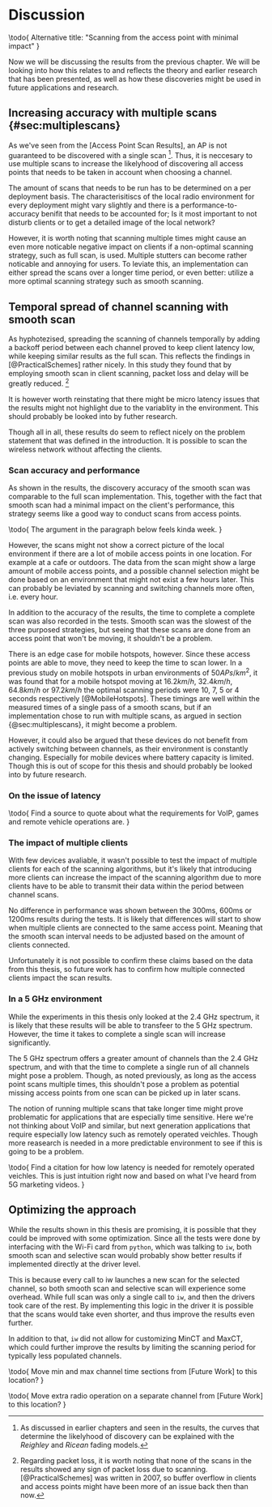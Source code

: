 Discussion
==========

\todo{
    Alternative title: "Scanning from the access point with minimal impact"
}

Now we will be discussing the results from the previous chapter. We will be
looking into how this relates to and reflects the theory and earlier research 
that has been presented, as well as how these discoveries might be used in future
applications and research. 


Increasing accuracy with multiple scans {#sec:multiplescans}
---------------------------------------

As we've seen from the [Access Point Scan Results], an AP is not guaranteed to
be discovered with a single scan [^fading]. Thus, it is neccesary to use multiple 
scans to increase the likelyhood of discovering all access points that needs to
be taken in account when choosing a channel.

[^fading]: As discussed in earlier chapters and seen in the results, the curves 
that determine the likelyhood of discovery can be explained with the _Reighley_ 
and _Ricean_ fading models.

The amount of scans that needs to be run has to be determined on a per deployment
basis. The characterisitiscs of the local radio environment for every deployment
might vary slightly and there is a performance-to-accuracy benifit that needs
to be accounted for; Is it most important to not disturb clients or to get a
detailed image of the local network?

However, it is worth noting that scanning multiple times might cause an even
more noticable negative impact on clients if a non-optimal scanning strategy, 
such as full scan, is used. Multiple stutters can become rather noticable and 
annoying for users. To leviate this, an implementation can either spread the 
scans over a longer time period, or even better: utilize a more optimal scanning 
strategy such as smooth scanning.


Temporal spread of channel scanning with smooth scan
----------------------------------------------------

As hyphotezised, spreading the scanning of channels temporally by adding a
backoff period between each channel proved to keep client latency low, while
keeping similar results as the full scan. This reflects the findings in
[@PracticalSchemes] rather nicely. In this study they found that by employing
smooth scan in client scanning, packet loss and delay will be greatly reduced.
[^noteonpacketloss]

[^noteonpacketloss]: Regarding packet loss, it is worth noting that none of the 
scans in the results showed any sign of packet loss due to scanning.
[@PracticalSchemes] was written in 2007, so buffer overflow in clients and access
points might have been more of an issue back then than now.

It is however worth reinstating that there might be micro latency issues that the
results might not highlight due to the variablity in the environment. This should
probably be looked into by futher research. 

Though all in all, these results do seem to reflect nicely on the problem statement
that was defined in the introduction. It is possible to scan the wireless network
without affecting the clients.

### Scan accuracy and performance

As shown in the results, the discovery accuracy of the smooth scan was comparable
to the full scan implementation. This, together with the fact that smooth scan 
had a minimal impact on the client's performance, this strategy seems like a good 
way to conduct scans from access points.

\todo{
    The argument in the paragraph below feels kinda week.
}

However, the scans might not show a correct picture of the local environment if
there are a lot of mobile access points in one location. For example at a cafe 
or outdoors. The data from the scan might show a large amount of mobile access
points, and a possible channel selection might be done based on an environment
that might not exist a few hours later. This can probably be leviated by scanning
and switching channels more often, i.e. every hour.

In addition to the accuracy of the results, the time to complete a complete scan
was also recorded in the tests. Smooth scan was the slowest of the three purposed
strategies, but seeing that these scans are done from an access point that won't
be moving, it shouldn't be a problem.

There is an edge case for mobile hotspots, however. Since these access points
are able to move, they need to keep the time to scan lower. In a previous study
on mobile hotspots in urban environments of $50 APs/km^2$, it was found that for 
a mobile hotspot moving at $16.2 km/h$, $32.4 km/h$, $64.8 km/h$ or $97.2 km/h$ 
the optimal scanning periods were 10, 7, 5 or 4 seconds respectively 
[@MobileHotspots]. These timings are well within the measured times of a single 
pass of a smooth scans, but if an implementation chose to run with multiple scans,
as argued in section {@sec:multiplescans}, it might become a problem.

However, it could also be argued that these devices do not benefit from actively
switching between channels, as their environment is constantly changing. 
Especially for mobile devices where battery capacity is limited. Though this is
out of scope for this thesis and should probably be looked into by future research.


### On the issue of latency

\todo{
    Find a source to quote about what the requirements for VoIP, games and
    remote vehicle operations are.
}


### The impact of multiple clients

With few devices avaliable, it wasn't possible to test the impact of multiple
clients for each of the scanning algorithms, but it's likely that introducing
more clients can increase the impact of the scanning algorithm due to more 
clients have to be able to transmit their data within the period between channel
scans.

No difference in performance was shown between the 300ms, 600ms or 1200ms results
during the tests. It is likely that differences will start to show when multiple
clients are connected to the same access point. Meaning that the smooth scan
interval needs to be adjusted based on the amount of clients connected.

Unfortunately it is not possible to confirm these claims based on the data from
this thesis, so future work has to confirm how multiple connected clients
impact the scan results.


### In a 5 GHz environment

While the experiments in this thesis only looked at the 2.4 GHz spectrum, it is
likely that these results will be able to transfeer to the 5 GHz spectrum.
However, the time it takes to complete a single scan will increase significantly.

The 5 GHz spectrum offers a greater amount of channels than the 2.4 GHz spectrum,
and with that the time to complete a single run of all channels might pose a
problem. Though, as noted previously, as long as the access point scans multiple
times, this shouldn't pose a problem as potential missing access points from one
scan can be picked up in later scans.

The notion of running multiple scans that take longer time might prove
problematic for applications that are especially time sensitive. Here we're not
thinking about VoIP and similar, but next generation applications that require
especially low latency such as remotely operated veichles. Though more reasearch is
needed in a more predictable environment to see if this is going to be a problem.

\todo{
    Find a citation for how low latency is needed for remotely operated veichles.
    This is just intuition right now and based on what I've heard from 5G marketing
    videos.
}


Optimizing the approach
-----------------------

While the results shown in this thesis are promising, it is possible that they 
could be improved with some optimization. Since all the tests were done by 
interfacing with the Wi-Fi card from `python`, which was talking to `iw`, both
smooth scan and selective scan would probably show better results if implemented
directly at the driver level.

This is because every call to iw launches a new scan for the selected channel,
so both smooth scan and selective scan will experience some overhead. While
full scan was only a single call to `iw`, and then the drivers took care of the
rest. By implementing this logic in the driver it is possible that the scans
would take even shorter, and thus improve the results even further.

In addition to that, `iw` did not allow for customizing MinCT and MaxCT, which
could further improve the results by limiting the scanning period for typically
less populated channels.
  
\todo{
    Move min and max channel time sections from [Future Work] to this location?
}

\todo{ 
    Move extra radio operation on a separate channel from [Future Work] to 
    this location?
}


<!--
In this chapter you discuss the results of your study/project.

 - Is it possible to generalise?
 
 - Make comparisons with other studies
 
 - Are there alternative explanations?
 
 - What are the strong and weak aspects of the paper?
 
 - What are the practical implications?
 
 - Is more research needed?
 
 - Make recommendations (to be applied in practice).
-->


<!--
Critisism
---------
Valid critisism to my approach can be:
    * The variability in my environment
    * The equipment used might not be optimal.
    * The way I've been doing my scans could be way more optimized by
      doing them in the driver. For example the selective scan ends up (after
      my understanding) switching back and forth between listening and serving
      while scanning. This is because I'm just using the IW tool.
      Though however, the results still show that there is a benifit in client
      latency when it comes to this.
-->

<!--

Recomendations
--------------

-->